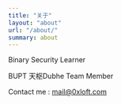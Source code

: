 ```yaml
---
title: "关于"
layout: "about"
url: "/about/"
summary: about
---
```


Binary Security Learner

BUPT 天枢Dubhe Team Member



Contact me : mail@0xloft.com

